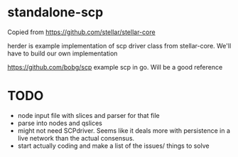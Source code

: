# standalone-scp
Copied from https://github.com/stellar/stellar-core

herder is example implementation of scp driver class from stellar-core.  We'll have to build our own implementation

https://github.com/bobg/scp
example scp in go.  Will be a good reference

# TODO
 - node input file with slices and parser for that file
 - parse into nodes and qslices
 - might not need SCPdriver.  Seems like it deals more with persistence in a live network than the actual consensus.
 - start actually coding and make a list of the issues/ things to solve
